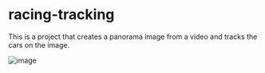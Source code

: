 # racing-tracking
This is a project that creates a panorama image from a video and tracks the cars on the image.

![image](https://user-images.githubusercontent.com/4135420/129472910-027c9252-3c22-4ac8-a4f9-f7071b29dd0f.png)
